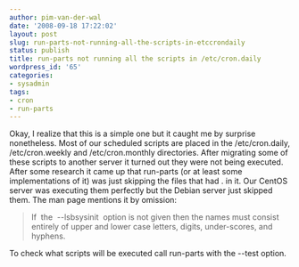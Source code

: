 ```yaml
---
author: pim-van-der-wal
date: '2008-09-18 17:22:02'
layout: post
slug: run-parts-not-running-all-the-scripts-in-etccrondaily
status: publish
title: run-parts not running all the scripts in /etc/cron.daily
wordpress_id: '65'
categories:
- sysadmin
tags:
- cron
- run-parts
---
```


Okay, I realize that this is a simple one but it caught me by surprise nonetheless. Most of our scheduled scripts are placed in the /etc/cron.daily, /etc/cron.weekly and /etc/cron.monthly directories. After migrating some of these scripts to another server it turned out they were not being executed. After some research it came up that run-parts (or at least some implementations of it) was just skipping the files that had . in it. Our CentOS server was executing them perfectly but the Debian server just skipped them. The man page mentions it by omission:


> If  the  --lsbsysinit  option is not given then the names must consist entirely of upper and lower case letters, digits, under-scores, and hyphens.


To check what scripts will be executed call run-parts with the --test option.
